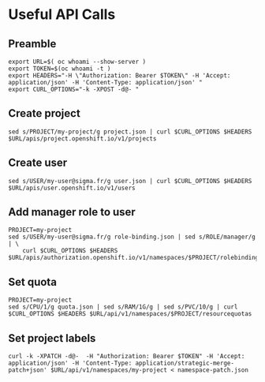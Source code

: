 # Useful API Calls

## Preamble
```
export URL=$( oc whoami --show-server )
export TOKEN=$(oc whoami -t )
export HEADERS="-H \"Authorization: Bearer $TOKEN\" -H 'Accept: application/json' -H 'Content-Type: application/json' "
export CURL_OPTIONS="-k -XPOST -d@- "
```

## Create project
```
sed s/PROJECT/my-project/g project.json | curl $CURL_OPTIONS $HEADERS $URL/apis/project.openshift.io/v1/projects
```

## Create user
```
sed s/USER/my-user@sigma.fr/g user.json | curl $CURL_OPTIONS $HEADERS $URL/apis/user.openshift.io/v1/users
```

## Add manager role to user
```
PROJECT=my-project
sed s/USER/my-user@sigma.fr/g role-binding.json | sed s/ROLE/manager/g | \
    curl $CURL_OPTIONS $HEADERS $URL/apis/authorization.openshift.io/v1/namespaces/$PROJECT/rolebindings
```

## Set quota
```
PROJECT=my-project
sed s/CPU/1/g quota.json | sed s/RAM/1G/g | sed s/PVC/10/g | curl $CURL_OPTIONS $HEADERS $URL/api/v1/namespaces/$PROJECT/resourcequotas
```

## Set project labels
```
curl -k -XPATCH -d@-  -H "Authorization: Bearer $TOKEN" -H 'Accept: application/json' -H 'Content-Type: application/strategic-merge-patch+json' $URL/api/v1/namespaces/my-project < namespace-patch.json

```


